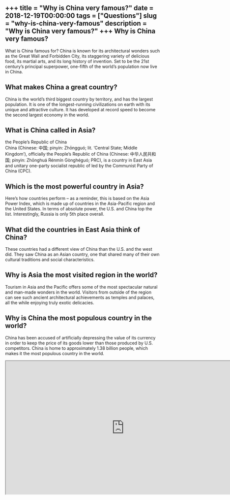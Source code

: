+++
title = "Why is China very famous?"
date = 2018-12-19T00:00:00
tags = ["Questions"]
slug = "why-is-china-very-famous"
description = "Why is China very famous?"
+++
Why is China very famous?
-------------------------

What is China famous for? China is known for its architectural wonders such as the Great Wall and Forbidden City, its staggering variety of delicious food, its martial arts, and its long history of invention. Set to be the 21st century’s principal superpower, one-fifth of the world’s population now live in China.

What makes China a great country?
---------------------------------

China is the world’s third biggest country by territory, and has the largest population. It is one of the longest-running civilizations on earth with its unique and attractive culture. It has developed at record speed to become the second largest economy in the world.

What is China called in Asia?
-----------------------------

the People’s Republic of China  
China (Chinese: 中国; pinyin: Zhōngguó; lit. ‘Central State; Middle Kingdom’), officially the People’s Republic of China (Chinese: 中华人民共和国; pinyin: Zhōnghuá Rénmín Gònghéguó; PRC), is a country in East Asia and unitary one-party socialist republic of led by the Communist Party of China (CPC).

Which is the most powerful country in Asia?
-------------------------------------------

Here’s how countries perform – as a reminder, this is based on the Asia Power Index, which is made up of countries in the Asia-Pacific region and the United States. In terms of absolute power, the U.S. and China top the list. Interestingly, Russia is only 5th place overall.

What did the countries in East Asia think of China?
---------------------------------------------------

These countries had a different view of China than the U.S. and the west did. They saw China as an Asian country, one that shared many of their own cultural traditions and social characteristics.

Why is Asia the most visited region in the world?
-------------------------------------------------

Tourism in Asia and the Pacific offers some of the most spectacular natural and man-made wonders in the world. Visitors from outside of the region can see such ancient architectural achievements as temples and palaces, all the while enjoying truly exotic delicacies.

Why is China the most populous country in the world?
----------------------------------------------------

China has been accused of artificially depressing the value of its currency in order to keep the price of its goods lower than those produced by U.S. competitors. China is home to approximately 1.38 billion people, which makes it the most populous country in the world.

<iframe allow="accelerometer; autoplay; clipboard-write; encrypted-media; gyroscope; picture-in-picture" allowfullscreen="" class="__youtube_prefs__  epyt-is-override  no-lazyload" data-no-lazy="1" data-origheight="433" data-origwidth="770" data-skipgform_ajax_framebjll="" height="433" id="_ytid_54793" loading="lazy" src="https://www.youtube.com/embed/vECX4KQa5Fg?enablejsapi=1&autoplay=0&cc_load_policy=0&cc_lang_pref=&iv_load_policy=1&loop=0&modestbranding=0&rel=1&fs=1&playsinline=0&autohide=2&theme=dark&color=red&controls=1&" title="YouTube player" width="770"></iframe>